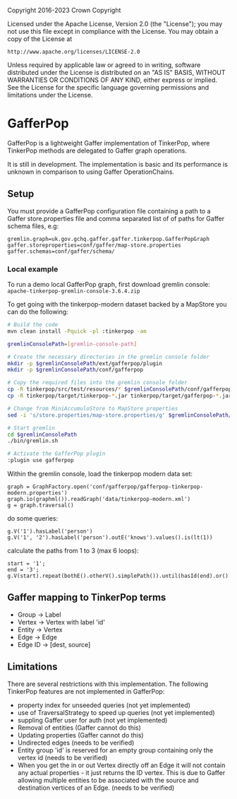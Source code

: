 Copyright 2016-2023 Crown Copyright

Licensed under the Apache License, Version 2.0 (the "License");
you may not use this file except in compliance with the License.
You may obtain a copy of the License at

    http://www.apache.org/licenses/LICENSE-2.0

Unless required by applicable law or agreed to in writing, software
distributed under the License is distributed on an "AS IS" BASIS,
WITHOUT WARRANTIES OR CONDITIONS OF ANY KIND, either express or implied.
See the License for the specific language governing permissions and
limitations under the License.


# GafferPop

GafferPop is a lightweight Gaffer implementation of TinkerPop, where TinkerPop methods are delegated to Gaffer graph operations.

It is still in development. The implementation is basic and its performance is unknown in comparison to using Gaffer OperationChains.


## Setup
You must provide a GafferPop configuration file containing a path to a Gaffer store.properties file and comma separated list of of paths for Gaffer schema files, e.g:
```
gremlin.graph=uk.gov.gchq.gaffer.gaffer.tinkerpop.GafferPopGraph
gaffer.storeproperties=conf/gaffer/map-store.properties
gaffer.schemas=conf/gaffer/schema/
```

### Local example
To run a demo local GafferPop graph, first download gremlin console: `apache-tinkerpop-gremlin-console-3.6.4.zip`

To get going with the tinkerpop-modern dataset backed by a MapStore you can do the following:
```bash
# Build the code
mvn clean install -Pquick -pl :tinkerpop -am

gremlinConsolePath=[gremlin-console-path]

# Create the necessary directories in the gremlin console folder
mkdir -p $gremlinConsolePath/ext/gafferpop/plugin
mkdir -p $gremlinConsolePath/conf/gafferpop

# Copy the required files into the gremlin console folder
cp -R tinkerpop/src/test/resources/* $gremlinConsolePath/conf/gafferpop
cp -R tinkerpop/target/tinkerpop-*.jar tinkerpop/target/gafferpop-*.jar  $gremlinConsolePath/ext/gafferpop/plugin

# Change from MiniAccumuloStore to MapStore properties
sed -i 's/store.properties/map-store.properties/g' $gremlinConsolePath/conf/gafferpop/gafferpop-tinkerpop-modern.properties

# Start gremlin
cd $gremlinConsolePath
./bin/gremlin.sh

# Activate the GafferPop plugin
:plugin use gafferpop
```


Within the gremlin console, load the tinkerpop modern data set:
```
graph = GraphFactory.open('conf/gafferpop/gafferpop-tinkerpop-modern.properties')
graph.io(graphml()).readGraph('data/tinkerpop-modern.xml')
g = graph.traversal()
```
do some queries:
```
g.V('1').hasLabel('person')
g.V('1', '2').hasLabel('person').outE('knows').values().is(lt(1))
```
calculate the paths from 1 to 3 (max 6 loops):
```
start = '1';
end = '3';
g.V(start).repeat(bothE().otherV().simplePath()).until(hasId(end).or().loops().is(6)).path()
```

## Gaffer mapping to TinkerPop terms

 - Group -> Label
 - Vertex -> Vertex with label 'id'
 - Entity -> Vertex
 - Edge -> Edge
 - Edge ID -> [dest, source]


## Limitations

There are several restrictions with this implementation. The following TinkerPop features are not implemented in GafferPop:
 - property index for unseeded queries (not yet implemented)
 - use of TraversalStrategy to speed up queries (not yet implemented)
 - suppling Gaffer user for auth (not yet implemented)
 - Removal of entities (Gaffer cannot do this)
 - Updating properties (Gaffer cannot do this)
 - Undirected edges (needs to be verified)
 - Entity group 'id' is reserved for an empty group containing only the vertex id (needs to be verified)
 - When you get the in or out Vertex directly off an Edge it will not contain any actual properties - it just returns the ID vertex. This is due to Gaffer allowing multiple entities to be associated with the source and destination vertices of an Edge. (needs to be verified)
